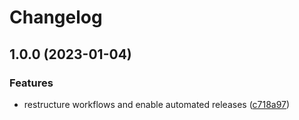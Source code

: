 # Changelog

## 1.0.0 (2023-01-04)


### Features

* restructure workflows and enable automated releases ([c718a97](https://github.com/rolehippie/cfssl/commit/c718a9716265a3f51ce49c5bbeced43273a89302))
